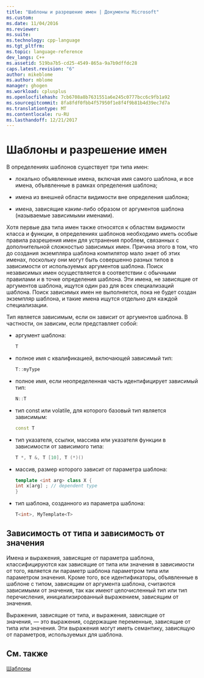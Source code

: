 ```yaml
---
title: "Шаблоны и разрешение имен | Документы Microsoft"
ms.custom: 
ms.date: 11/04/2016
ms.reviewer: 
ms.suite: 
ms.technology: cpp-language
ms.tgt_pltfrm: 
ms.topic: language-reference
dev_langs: C++
ms.assetid: 519ba7b5-cd25-4549-865a-9a7b9dffdc28
caps.latest.revision: "6"
author: mikeblome
ms.author: mblome
manager: ghogen
ms.workload: cplusplus
ms.openlocfilehash: 7cb6708a8b7631551a6e245c0777bcc6c9fb1a92
ms.sourcegitcommit: 8fa8fdf0fbb4f57950f1e8f4f9b81b4d39ec7d7a
ms.translationtype: MT
ms.contentlocale: ru-RU
ms.lasthandoff: 12/21/2017
---
```

# <a name="templates-and-name-resolution"></a>Шаблоны и разрешение имен

В определениях шаблонов существует три типа имен:  
  
-   локально объявленные имена, включая имя самого шаблона, и все имена, объявленные в рамках определения шаблона;  
  
-   имена из внешней области видимости вне определения шаблона;  
  
-   имена, зависящие каким-либо образом от аргументов шаблона (называемые зависимыми именами).  
  
 Хотя первые два типа имен также относятся к областям видимости класса и функции, в определениях шаблонов необходимо иметь особые правила разрешения имен для устранения проблем, связанных с дополнительной сложностью зависимых имен. Причина этого в том, что до создания экземпляра шаблона компилятор мало знает об этих именах, поскольку они могут быть совершенно разных типов в зависимости от используемых аргументов шаблона. Поиск независимых имен осуществляется в соответствии с обычными правилами и в точке определения шаблона. Эти имена, не зависящие от аргументов шаблона, ищутся один раз для всех специализаций шаблона. Поиск зависимых имен не выполняется, пока не будет создан экземпляр шаблона, и такие имена ищутся отдельно для каждой специализации.  
  
 Тип является зависимым, если он зависит от аргументов шаблона. В частности, он зависим, если представляет собой:  
  
-   аргумент шаблона:  
  
    ```cpp
    T  
    ```  
  
-   полное имя с квалификацией, включающей зависимый тип:  
  
    ```cpp
    T::myType  
    ```  
  
-   полное имя, если неопределенная часть идентифицирует зависимый тип:  
  
    ```cpp
    N::T  
    ```  
  
-   тип const или volatile, для которого базовый тип является зависимым:  
  
    ```cpp
    const T  
    ```  
  
-   тип указателя, ссылки, массива или указателя функции в зависимости от зависимого типа:  
  
    ```cpp
    T *, T &, T [10], T (*)()  
    ```  
  
-   массив, размер которого зависит от параметра шаблона:  
  
    ```cpp
    template <int arg> class X {  
    int x[arg] ; // dependent type  
    }  
    ```  
  
-   тип шаблона, созданного из параметра шаблона:  
  
    ```cpp
    T<int>, MyTemplate<T>  
    ```  
  
## <a name="type-dependence-and-value-dependence"></a>Зависимость от типа и зависимость от значения

 Имена и выражения, зависящие от параметра шаблона, классифицируются как зависящие от типа или значения в зависимости от того, является ли параметр шаблона параметром типа или параметром значения. Кроме того, все идентификаторы, объявленные в шаблоне с типом, зависящим от аргумента шаблона, считаются зависимыми от значения, так как имеют целочисленный тип или тип перечисления, инициализированный выражением, зависящим от значения.  
  
 Выражения, зависящие от типа, и выражения, зависящие от значения, — это выражения, содержащие переменные, зависящие от типа или значения. Эти выражения могут иметь семантику, зависящую от параметров, используемых для шаблона.  
  
## <a name="see-also"></a>См. также

 [Шаблоны](../cpp/templates-cpp.md)
